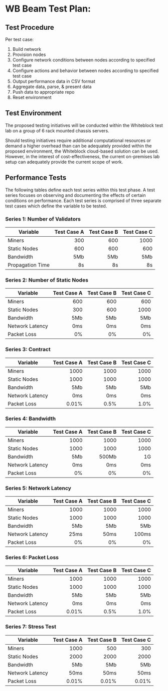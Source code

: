 # WB Beam Test Plan: 

## Test Procedure

Per test case:
1. Build network
2. Provision nodes
3. Configure network conditions between nodes according to specified test case
4. Configure actions and behavior between nodes according to specified test case
5. Output performance data in CSV format
6. Aggregate data, parse, & present data
8. Push data to appropriate repo
9. Reset environment


## Test Environment

The proposed testing initiatives will be conducted within the Whiteblock test
lab on a group of 6 rack mounted chassis servers.

Should testing initiatives require additional computational resources or
demand a higher overhead than can be adequately provided within the proposed
environment, the Whiteblock cloud-based solution can be used. However, in the
interest of cost-effectiveness, the current on-premises lab setup can
adequately provide the current scope of work. 


## Performance Tests

The following tables define each test series within this test phase. A test
series focuses on observing and documenting the effects of certain conditions
on performance. Each test series is comprised of three separate test cases
which define the variable to be tested. 

### Series 1: Number of Validators

| Variable         | Test Case A | Test Case B | Test Case C |
|------------------|------------:|------------:|------------:|
| Miners       | 300         | 600         | 1000        |
| Static Nodes     | 600         | 600         | 600         |
| Bandwidth        | 5Mb         | 5Mb         | 5Mb         |
| Propagation Time | 8s          | 8s          | 8s          |


### Series 2: Number of Static Nodes

| Variable        | Test Case A | Test Case B | Test Case C |
|-----------------|------------:|------------:|------------:|
| Miners      | 600         | 600         | 600         |
| Static Nodes    | 300         | 600         | 1000        |
| Bandwidth       | 5Mb         | 5Mb         | 5Mb         |
| Network Latency | 0ms         | 0ms         | 0ms         |
| Packet Loss     | 0%          | 0%          | 0%          |


### Series 3: Contract

| Variable        | Test Case A | Test Case B   | Test Case C   |
|-----------------|------------:|--------------:|--------------:|
| Miners      | 1000        | 1000          | 1000          |
| Static Nodes    | 1000        | 1000          | 1000          |
| Bandwidth       | 5Mb         | 5Mb           | 5Mb           |
| Network Latency | 0ms         | 0ms           | 0ms           |
| Packet Loss     | 0.01%       | 0.5%          | 1.0%          |


### Series 4: Bandwidth

| Variable        | Test Case A | Test Case B | Test Case C |
|-----------------|------------:|------------:|------------:|
| Miners      | 1000        | 1000        | 1000        |
| Static Nodes    | 1000        | 1000        | 1000        |
| Bandwidth       | 5Mb         | 500Mb       | 1G          |
| Network Latency | 0ms         | 0ms         | 0ms         |
| Packet Loss     | 0%          | 0%          | 0%          |


### Series 5: Network Latency

| Variable        | Test Case A | Test Case B | Test Case C |
|-----------------|------------:|------------:|------------:|
| Miners      | 1000        | 1000        | 1000        |
| Static Nodes    | 1000        | 1000        | 1000        |
| Bandwidth       | 5Mb         | 5Mb         | 5Mb         |
| Network Latency | 25ms        | 50ms        | 100ms       |
| Packet Loss     | 0%          | 0%          | 0%          |


### Series 6: Packet Loss

| Variable        | Test Case A | Test Case B | Test Case C |
|-----------------|------------:|------------:|------------:|
| Miners      | 1000        | 1000        | 1000        |
| Static Nodes    | 1000        | 1000        | 1000        |
| Bandwidth       | 5Mb         | 5Mb         | 5Mb         |
| Network Latency | 0ms         | 0ms         | 0ms         |
| Packet Loss     | 0.01%       | 0.5%        | 1.0%        |


### Series 7: Stress Test

| Variable        | Test Case A | Test Case B | Test Case C |
|-----------------|------------:|------------:|------------:|
| Miners      | 1000        | 500         | 300         |
| Static Nodes    | 2000        | 2000        | 2000        |
| Bandwidth       | 5Mb         | 5Mb         | 5Mb         |
| Network Latency | 50ms        | 50ms        | 50ms        |
| Packet Loss     | 0.01%       | 0.01%       | 0.01%       |

